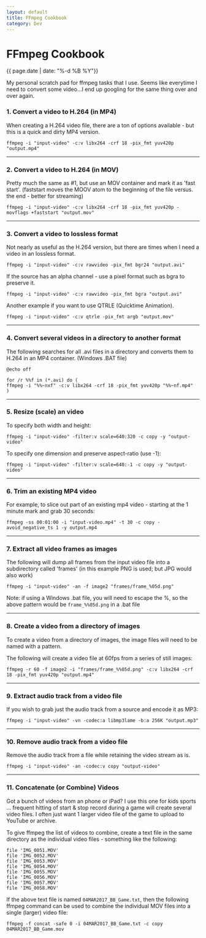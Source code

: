 ```yaml
---
layout: default
title: FFmpeg Cookbook
category: Dev
---
```


# FFmpeg Cookbook #

<div class="date">{{ page.date | date: "%-d %B %Y"}}</div>

My personal scratch pad for ffmpeg tasks that I use.  Seems like everytime I need to convert some video...I end up googling for the same thing over and over again.

### 1. Convert a video to H.264 (in MP4) ###
When creating a H.264 video file, there are a ton of options available - but this is a quick and dirty MP4 version.

```Batchfile
ffmpeg -i "input-video" -c:v libx264 -crf 18 -pix_fmt yuv420p "output.mp4"
```

---

### 2. Convert a video to H.264 (in MOV) ###
Pretty much the same as #1, but use an MOV container and mark it as 'fast start'. (faststart moves the MOOV atom to the beginning of the file versus. the end - better for streaming)

```Batchfile
ffmpeg -i "input-video" -c:v libx264 -crf 18 -pix_fmt yuv420p -movflags +faststart "output.mov"
```

---

### 3. Convert a video to lossless format ###
Not nearly as useful as the H.264 version, but there are times when I need a video in an lossless format.

```Batchfile
ffmpeg -i "input-video" -c:v rawvideo -pix_fmt bgr24 "output.avi"
```

If the source has an alpha channel - use a pixel format such as bgra to preserve it.

```Batchfile
ffmpeg -i "input-video" -c:v rawvideo -pix_fmt bgra "output.avi"
```

Another example if you want to use QTRLE (Quicktime Animation).

```Batchfile
ffmpeg -i "input-video" -c:v qtrle -pix_fmt argb "output.mov"
```



---

### 4. Convert several videos in a directory to another format ###

The following searches for all .avi files in a directory and converts them to H.264 in an MP4 container. (Windows .BAT file)

```Batchfile
@echo off

for /r %%f in (*.avi) do (
ffmpeg -i "%%~nxf" -c:v libx264 -crf 18 -pix_fmt yuv420p "%%~nf.mp4"
)
```

---

### 5. Resize (scale) an video ###

To specify both width and height:

```Batchfile
ffmpeg -i "input-video" -filter:v scale=640:320 -c copy -y "output-video"
```

To specify one dimension and preserve aspect-ratio (use -1):

```Batchfile
ffmpeg -i "input-video" -filter:v scale=640:-1 -c copy -y "output-video"
```

---

### 6. Trim an existing MP4 video ###

For example, to slice out part of an existing mp4 video - starting at the 1 minute mark and grab 30 seconds:

```Batchfile
ffmpeg -ss 00:01:00 -i "input-video.mp4" -t 30 -c copy -avoid_negative_ts 1 -y output.mp4
```

---

### 7. Extract all video frames as images ###

The following will dump all frames from the input video file into a subdirectory called 'frames' (in this example PNG is used; but JPG would also work)

```Batchfile
ffmpeg -i "input-video" -an -f image2 "frames/frame_%05d.png"
```

Note: if using a Windows .bat file, you will need to escape the %, so the above pattern would be `frame_%%05d.png` in a .bat file

---

### 8. Create a video from a directory of images ###

To create a video from a directory of images, the image files will need to be named with a pattern.  

The following will create a video file at 60fps from a series of still images:

```Batchfile
ffmpeg -r 60 -f image2 -i "frames/frame_%%05d.png" -c:v libx264 -crf 18 -pix_fmt yuv420p "output.mp4"
```

---

### 9. Extract audio track from a video file ###

If you wish to grab just the audio track from a source and encode it as MP3:

```Batchfile
ffmpeg -i "input-video" -vn -codec:a libmp3lame -b:a 256K "output.mp3"
```

---

### 10. Remove audio track from a video file ###

Remove the audio track from a file while retaining the video stream as is.

```Batchfile
ffmpeg -i "input-video" -an -codec:v copy "output-video"
```

---

### 11. Concatenate (or Combine) Videos ###
Got a bunch of videos from an phone or iPad?  I use this one for kids sports ... frequent hitting of start & stop record during a game will create several video files.
I often just want 1 larger video file of the game to upload to YouTube or archive.

To give ffmpeg the list of videos to combine, create a text file in the same directory as the individual video files - something like the following:

```Batchfile
file 'IMG_0051.MOV'
file 'IMG_0052.MOV'
file 'IMG_0053.MOV'
file 'IMG_0054.MOV'
file 'IMG_0055.MOV'
file 'IMG_0056.MOV'
file 'IMG_0057.MOV'
file 'IMG_0058.MOV'
```

If the above text file is named `04MAR2017_BB_Game.txt`, then the following ffmpeg command can be used to combine the individual MOV files into a single (larger) video file:

```Batchfile
ffmpeg -f concat -safe 0 -i 04MAR2017_BB_Game.txt -c copy 04MAR2017_BB_Game.mov
```

